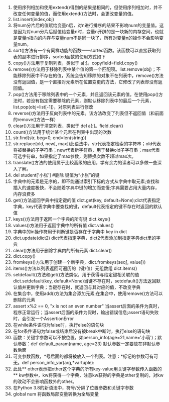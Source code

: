 1. 使用序列相加和使用extend()得到的结果是相同的，但使用序列相加时，并不改变任何变量的值，而使用extend()方法时，会更改变量的值。
2. list.insert(index,obj)
3. 将num分片后的值赋给变量n后，对n进行排序的结果不影响num的变量值。这是因为对num分片后赋值给变量n时，变量n开辟的是一块新的内存空间，也就是变量n指向的内存与变量num不是同一块了，所有对变量n的操作不会影响变量num。
4. sort()方法有一个有同样功能的函数——sorted函数。该函数可以直接获取列表的副本进行排序，sorted函数的使用方式如下
5. copy()方法用于复制列表，类似于 a[:]。copyfield=field.copy()
6. remove()方法用于移除列表中某个值的第一个匹配项。list.remove(obj)；不能移除列表中不存在的值，系统会告知移除的对象不在列表中，remove()方法没有返回值，是一个直接对元素所在位置变更的方法，它修改了列表却没有返回值。
7. pop()方法用于移除列表中的一个元素，并且返回该元素的值。在使用pop()方法时，若没有指定需要移除的元素，则默认移除列表中的最后一个元素，list.pop(obj=list[-1])，对原列表进行修改
8. reverse()方法用于反向列表中的元素。该方法改变了列表但不返回值（和前面的remove()方法一样）
9. clear()方法用于清空列表，类似于 del a[:]。field.clear()
10. count()方法用于统计某个元素在列表中出现的次数
11. str.find(str, beg=0, end=len(string))
12. str.replace(old, new[, max])此语法中，str代表指定检索的字符串；old代表将被替换的子字符串；new代表新字符串，用于替换old子字符串；max代表可选字符串，如果指定了max参数，则替换次数不超过max次。
13. translate()方法的使用属于比较高级的应用，学有余力的读者可以多做一些深入了解。
14. del student['小张']  #删除 键值为“小张”的键
15. 字典中的元素是无序的，即不能通过索引下标的方式从字典中取元素;查找和插入的速度极快，不会随着字典中键的增加而变慢;字典需要占用大量内存，内存浪费多
16. get()方法返回字典中指定键的值 dict.get(key, default=None);dict代表指定字典，key代表字典中要查找的键，default代表指定的键不存在时返回的默认值
17. keys()方法用于返回一个字典的所有键 dict.keys()
18. values()方法用于返回字典中的所有值 dict.values()
19. 字典中的in操作符用于判断键是否存在于字典中 key in dict
20. dict.update(dict2) dict代表指定字典，dict2代表添加到指定字典dict里的字典
21. clear()方法用于删除字典内的所有元素 dict.clear()
22. dict.copy()
23. fromkeys()方法用于创建一个新字典，dict.fromkeys(seq[, value]))
24. items()方法以列表返回可遍历的（键/值）元组数组 dict.items()
25. setdefault()方法和get()方法类似，用于获得与给定键相关联的值 dict.setdefault(key, default=None)当键不存在时，setdefault()方法返回默认值并更新字典；当键存在时，就返回与其对应的值，不改变字典
26. 在集合中，使用add()方法为集合添加元素;在集合中，使用remove()方法可以删除的元素
27. assert x%2 == 0, "x is not an even number" 当assert后面的条件为真时，程序正常运行；当assert后面的条件为假时，输出错误信息;assert语句失败时，会引发一个AssertionError
28. 在while条件语句为false时，执行else的语句块
29. 在for条件语句为false或结束后没有被break中断时，执行else的语句块
30. 函数：关键字参数可以不按位置，如person_info(age=21,name='小萌')；默认参数：def default_param(name, age=23) 默认参数一定要放在非默认参数后面
31. 可变参数函数，*号后面的都将被放入一个列表。注意：*标记的参数可有可无。def person_info_var(arg,*vartuple):
32. 此处** other表示把other这个字典的所有key-value用关键字参数传入函数的 ** kw参数中，kw将获得一个字典，注意kw获得的字典是other复制的，对kw的改动不会影响函数外的other。
33. 在Python 3.8的新语法中，符号/分隔了位置参数和关键字参数
34. global num 将函数局部变量转换为全局变量



